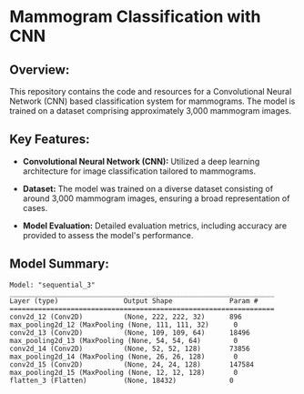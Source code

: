# Mammogram Classification with CNN

## Overview:

This repository contains the code and resources for a Convolutional Neural Network (CNN) based classification system for mammograms. The model is trained on a dataset comprising approximately 3,000 mammogram images.

## Key Features:

- **Convolutional Neural Network (CNN):** Utilized a deep learning architecture for image classification tailored to mammograms.
  
- **Dataset:** The model was trained on a diverse dataset consisting of around 3,000 mammogram images, ensuring a broad representation of cases.

- **Model Evaluation:** Detailed evaluation metrics, including accuracy are provided to assess the model's performance.



## Model Summary:

```plaintext
Model: "sequential_3"
_________________________________________________________________
Layer (type)                Output Shape              Param #   
=================================================================
conv2d_12 (Conv2D)          (None, 222, 222, 32)      896       
max_pooling2d_12 (MaxPooling (None, 111, 111, 32)      0         
conv2d_13 (Conv2D)          (None, 109, 109, 64)      18496     
max_pooling2d_13 (MaxPooling (None, 54, 54, 64)        0         
conv2d_14 (Conv2D)          (None, 52, 52, 128)       73856     
max_pooling2d_14 (MaxPooling (None, 26, 26, 128)       0         
conv2d_15 (Conv2D)          (None, 24, 24, 128)       147584    
max_pooling2d_15 (MaxPooling (None, 12, 12, 128)       0         
flatten_3 (Flatten)         (None, 18432)             0         
```


